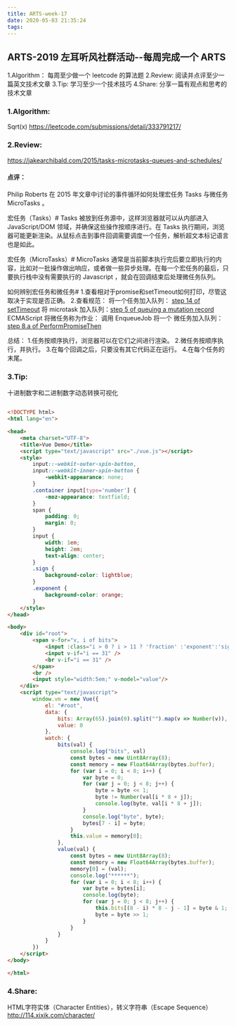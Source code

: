```yaml
---
title: ARTS-week-17
date: 2020-05-03 21:35:24
tags:
---
```


## ARTS-2019 左耳听风社群活动--每周完成一个 ARTS
1.Algorithm： 每周至少做一个 leetcode 的算法题
2.Review: 阅读并点评至少一篇英文技术文章
3.Tip: 学习至少一个技术技巧
4.Share: 分享一篇有观点和思考的技术文章

### 1.Algorithm:

Sqrt(x) https://leetcode.com/submissions/detail/333791217/

### 2.Review:

https://jakearchibald.com/2015/tasks-microtasks-queues-and-schedules/

#### 点评：

Philip Roberts 在 2015 年文章中讨论的事件循环如何处理宏任务 Tasks 与微任务 MicroTasks 。

宏任务（Tasks）#
Tasks 被放到任务源中，这样浏览器就可以从内部进入 JavaScript/DOM 领域，并确保这些操作按顺序进行。在 Tasks 执行期间，浏览器可能更新渲染。从鼠标点击到事件回调需要调度一个任务，解析超文本标记语言也是如此。

宏任务（MicroTasks）#
MicroTasks 通常是当前脚本执行完后要立即执行的内容，比如对一批操作做出响应，或者做一些异步处理。在每一个宏任务的最后，只要执行栈中没有需要执行的 Javascript ，就会在回调结束后处理微任务队列。

如何辨别宏任务和微任务#
1.查看相对于promise和setTimeout如何打印，尽管这取决于实现是否正确。
2.查看规范： 
将一个任务加入队列： [step 14 of setTimeout](https://link.zhihu.com/?target=https%3A//html.spec.whatwg.org/multipage/webappapis.html%23timer-initialisation-steps)
将 microtask 加入队列：[step 5 of queuing a mutation record](https://link.zhihu.com/?target=https%3A//dom.spec.whatwg.org/%23queue-a-mutation-record)
ECMAScript 将微任务称为作业： 调用 EnqueueJob 将一个 微任务加入队列：[step 8.a of PerformPromiseThen](https://link.zhihu.com/?target=http%3A//www.ecma-international.org/ecma-262/6.0/%23sec-performpromisethen)

总结：
1.任务按顺序执行，浏览器可以在它们之间进行渲染。
2.微任务按顺序执行，并执行。
3.在每个回调之后，只要没有其它代码正在运行。
4.在每个任务的末尾。

### 3.Tip:

十进制数字和二进制数字动态转换可视化

``` html

<!DOCTYPE html>
<html lang="en">

<head>
	<meta charset="UTF-8">
	<title>Vue Demo</title>
	<script type="text/javascript" src="./vue.js"></script>
	<style>
		input::-webkit-outer-spin-button,
		input::-webkit-inner-spin-button {
			-webkit-appearance: none;
		}
		.container input[type='number'] {
			-moz-appearance: textfield;
		}
		span {
			padding: 0;
			margin: 0;
		}
		input {
			width: 1em;
			height: 2em;
			text-align: center;
		}
		.sign {
			background-color: lightblue;
		}
		.exponent {
			background-color: orange;
		}
	</style>
</head>

<body>
	<div id="root">
	  	<span v-for="v, i of bits">
	    	<input :class="i > 0 ? i > 11 ? 'fraction' :'exponent':'sign' "  type="number" min=0 max=1 v-model="bits[i]"/>
	    	<input v-if="i == 31" />
	    	<br v-if="i == 31" />
	  	</span>
	  	<br />
	  	<input style="width:5em;" v-model="value"/>
  	</div>
	<script type="text/javascript">
		window.vm = new Vue({
			el: "#root",
			data: {
				bits: Array(65).join(0).split("").map(v => Number(v)),
				value: 0
			},
			watch: {
				bits(val) {
					console.log("bits", val)
					const bytes = new Uint8Array(8);
					const memory = new Float64Array(bytes.buffer);
					for (var i = 0; i < 8; i++) {
						var byte = 0;
						for (var j = 0; j < 8; j++) {
							byte = byte << 1;
							byte != Number(val[i * 8 + j]);
							console.log(byte, val[i * 8 + j]);
						}
						console.log("byte", byte);
						bytes[7 - i] = byte;
					}
					this.value = memory[0];
				},
				value(val) {
					const bytes = new Uint8Array(8);
					const memory = new Float64Array(bytes.buffer);
					memory[0] = (val);
					console.log("******");
					for (var i = 0; i < 8; i++) {
						var byte = bytes[i];
						console.log(byte);
						for (var j = 0; j < 8; j++) {
							this.bits[(8 - i) * 8 - j - 1] = byte & 1;
							byte = byte >> 1;
						}
					}
				}
			}
		})
	</script>
</body>

</html>

```

### 4.Share:

HTML字符实体（Character Entities），转义字符串（Escape Sequence）
http://114.xixik.com/character/
